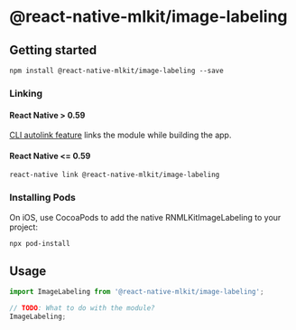 # @react-native-mlkit/image-labeling

## Getting started

`npm install @react-native-mlkit/image-labeling --save`

### Linking

#### React Native > 0.59

[CLI autolink feature](https://github.com/react-native-community/cli/blob/master/docs/autolinking.md) links the module while building the app.

#### React Native <= 0.59

`react-native link @react-native-mlkit/image-labeling`

### Installing Pods

On iOS, use CocoaPods to add the native RNMLKitImageLabeling to your project:

`npx pod-install`

## Usage

```javascript
import ImageLabeling from '@react-native-mlkit/image-labeling';

// TODO: What to do with the module?
ImageLabeling;
```
